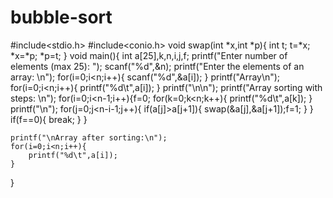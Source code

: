 # bubble-sort
#include<stdio.h>
#include<conio.h>
void swap(int *x,int *p){
	int t;
	t=*x;
	*x=*p;
	*p=t;
}
void main(){
	int a[25],k,n,i,j,f;
	printf("Enter number of elements (max 25): ");
	scanf("%d",&n);
	printf("Enter the elements of an array: \n");
	for(i=0;i<n;i++){
		scanf("%d",&a[i]);
	}
	printf("Array\n");
	for(i=0;i<n;i++){
		printf("%d\t",a[i]);
	}
	printf("\n\n");
	printf("Array sorting with steps: \n");
	for(i=0;i<n-1;i++){f=0;
		for(k=0;k<n;k++){
			printf("%d\t",a[k]);
		}
		printf("\n");
		for(j=0;j<n-i-1;j++){
			if(a[j]>a[j+1]){
				swap(&a[j],&a[j+1]);f=1;
			}
		}
		if(f==0){
			break;
		}
	}
	
	printf("\nArray after sorting:\n");
	for(i=0;i<n;i++){
		printf("%d\t",a[i]);
	}
}
